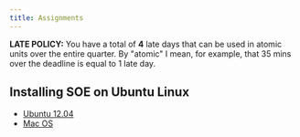 ```yaml
---
title: Assignments 
---
```


**LATE POLICY:** You have a total of **4** late days that can be used in
atomic units over the entire quarter. By "atomic" I mean, for example, that
35 mins over the deadline is equal to 1 late day.

<!---
- [Homework #1](homeworks/hw1.html), due Friday, 1.18.2013
- [Homework #2](homeworks/hw2.html), due Sunday, 2.3.2013
- [Homework #3](homeworks/hw3.html), due Sunday, 2.17.2013
- [Homework #4](homeworks/hw4.html), due Friday, 3.8.2013
- [Final](homeworks/final.html)    , due Friday, March 23
-->

Installing SOE on Ubuntu Linux
------------------------------

- [Ubuntu 12.04](homeworks/soe-instructions-ubuntu-12.04.html)
- [Mac OS](homeworks/soe-instructions-macos-10.6.html)
